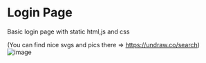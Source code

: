# Login Page
 Basic login page with static html,js and css 
 
 
(You can find nice svgs and pics there => https://undraw.co/search)
![image](https://user-images.githubusercontent.com/28295214/148826289-548d67b7-4cab-4346-9aef-795caa067e43.png)
